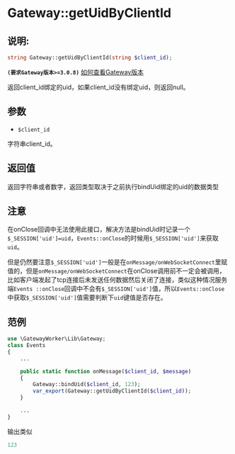# Gateway::getUidByClientId

## 说明:
```php
string Gateway::getUidByClientId(string $client_id);
```
**``` (要求Gateway版本>=3.0.8) ```** [如何查看Gateway版本](get-gateway-version.md)

返回client_id绑定的uid，如果client_id没有绑定uid，则返回null。


## 参数

* ```$client_id```

字符串client_id。

## 返回值
返回字符串或者数字，返回类型取决于之前执行bindUid绑定的uid的数据类型

## 注意
在onClose回调中无法使用此接口，解决方法是bindUid时记录一个```$_SESSION['uid']=uid```，```Events::onClose```的时候用```$_SESSION['uid']```来获取```uid```。

但是仍然要注意```$_SESSION['uid']```一般是在```onMessage/onWebSocketConnect```里赋值的，但是```onMessage/onWebSocketConnect```在onClose调用前不一定会被调用，比如客户端发起了tcp连接后未发送任何数据然后关闭了连接，类似这种情况服务端```Events ::onClose```回调中不会有```$_SESSION['uid']```值，所以```Events::onClose```中获取```$_SESSION['uid']```值需要判断下```uid```键值是否存在。

## 范例
```php
use \GatewayWorker\Lib\Gateway;
class Events
{
    ...

    public static function onMessage($client_id, $message)
    {
        Gateway::bindUid($client_id, 123);
        var_export(Gateway::getUidByClientId($client_id));
    }

    ...
}

```

输出类似
```php
123
```
